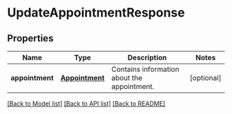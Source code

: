 # UpdateAppointmentResponse

## Properties
Name | Type | Description | Notes
------------ | ------------- | ------------- | -------------
**appointment** | [**Appointment**](Appointment.md) | Contains information about the appointment. | [optional] 

[[Back to Model list]](../README.md#documentation-for-models) [[Back to API list]](../README.md#documentation-for-api-endpoints) [[Back to README]](../README.md)


